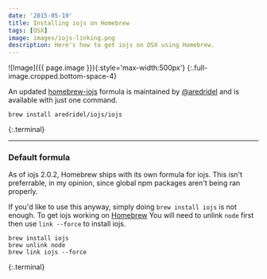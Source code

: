 ```yaml
---
date: '2015-05-19'
title: Installing iojs on Homebrew
tags: [OSX]
image: images/iojs-linking.png
description: Here's how to get iojs on OSX using Homebrew.
---
```


![Image]({{ page.image }}){:style='max-width:500px'}
{:.full-image.cropped.bottom-space-4}

An updated [homebrew-iojs] formula is maintained by [@aredridel] and is available with just one command.

```
brew install aredridel/iojs/iojs
```

{:.terminal}

---

### Default formula

As of iojs 2.0.2, Homebrew ships with its own formula for iojs. This isn't preferrable, in my opinion, since global npm packages aren't being ran properly.

If you'd like to use this anyway, simply doing `brew install iojs` is not enough. To get iojs working on [Homebrew] You will need to unlink `node` first then use `link --force` to install iojs.

```
brew install iojs
brew unlink node
brew link iojs --force
```

{:.terminal}

[homebrew-iojs]: https://github.com/aredridel/homebrew-iojs/blob/master/Formula/iojs.rb
[@aredridel]: https://github.com/aredridel
[homebrew]: http://brew.sh/
